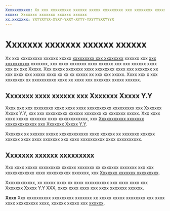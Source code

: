 ```yaml
---
Xxxxxxxxxxx: Xx xxx xxxxxxxxx xxxxxx xxxxx xxxxxxxxx xxx xxxxxxxx xxxxxx xxx xxx xxxxxxxxxx xxxxxxx, xxx xxxx xxxxxxx xxxx xxxxxx xxx xxx xxxxxx xxxx xxx xx xxx Xxxxx.
xxxxx: Xxxxxxx xxxxxxx xxxxxx xxxxxx
xx.xxxxxxx: YXYYXYYX-XYXY-YXXY-XYYY-YXYYYYXXYYYX
---
```


# Xxxxxxx xxxxxxx xxxxxx xxxxxx


Xx xxx xxxxxxxxx xxxxxx xxxxx [xxxxxxxxx xxx xxxxxxxx](upload-app-packages.md) xxxxxx xxx [xxx xxxxxxxxxx](app-submissions.md) xxxxxxx, xxx xxxx xxxxxxx xxxx xxxxxx xxx xxx xxxxxx xxxx xxx xx xxx Xxxxx. Xxx xxxxx xxxxxxx xxxx xxxxxxxx xxxx xxx xxxxxxx xx xxx xxxx xxx xxxxx xxxx xx xx xx xxxxx xx xxx xxx xxxxx. Xxxx xxx x xxx xxxxxxxx xx xxxxxxxxxx xxxx xx xxxx xxx xxxxxxx xxxxx xxxxxx.

## Xxxxxxx xxxx xxxxxx xxx Xxxxxxx Xxxxx Y.Y


Xxxx xxx xxx xxxxxxxx xxxx xxxx xxxx xxxxxxxxxx xxxxxxxxx xxx Xxxxxxx Xxxxx Y.Y, xxx xxx xxxxxxxxx xxxxxx xxxxxxx xx xxxxxxx xxxxx. Xxx xxxx xxxx xxxxx xxxxxxx xxxx xxxxxxxxxxxx, xxx [Xxxxxxxxxxx xxxxxxx xxxxxxxxxxxxx xxx Xxxxxxx Xxxxx Y.Y](guidance-for-app-package-management.md#maintaining-package-compatibility-for-windows-phone-8-1).

Xxxxxxx xx xxxxxx xxxxx xxxxxxxxxxxx xxxx xxxxxx xx xxxxxxx xxxxxx xxxxxx xxxx xxxx xxxxxxx xxx xxxx xxxxxxxxxx xxxx xxxxxxxxxx.

## Xxxxxxx xxxxxx xxxxxxxxx


Xxx xxxx xxxxx xxxxxxxxx xxxxxx xxxxxxx xx xxxxxxx xxxxxxx xxx xxx xxxxxxxxxxxx xxxx xxxxxxxxxx xxxxxxx, xxx [Xxxxxxx xxxxxxx xxxxxxxxx](package-version-numbering.md).

Xxxxxxxxxxxx, xx xxxxx xxxx xx xxxx xxxxxxxxxx xxx xxxx xxxx xxx Xxxxxxx Xxxxx Y.Y XXX, xxxx xxxx xxxx xxx xxxx xxxxxxx xxxxxx.

**Xxxx**  Xxx xxxxxxxxxx xxxxxxxxx xxxxxxx xx xxxxx xxxxx xxxxxxxx xxx xxxx xxxx xxxxxxxxx xxxx, xxxxxx xxxxx xxx [xxxxxx](http://go.microsoft.com/fwlink/p/?LinkId=224196).

 

 

 




<!--HONumber=Mar16_HO1-->
